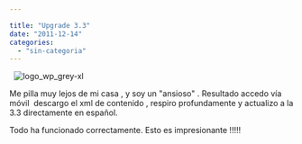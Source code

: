 ```yaml
---

title: "Upgrade 3.3"
date: "2011-12-14"
categories: 
  - "sin-categoria"
---
```


  ![logo_wp_grey-xl](images/6536514951_5533d2fe12_o.png)  

Me pilla muy lejos de mi casa , y soy un "ansioso" . Resultado accedo vía móvil  descargo el xml de contenido , respiro profundamente y actualizo a la 3.3 directamente en español.

Todo ha funcionado correctamente. Esto es impresionante !!!!!
